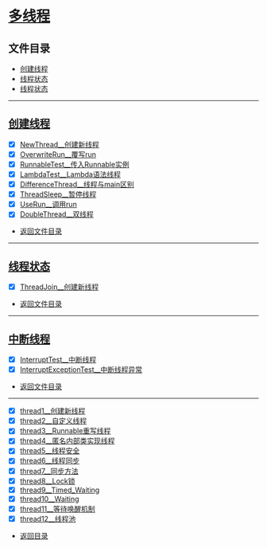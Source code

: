
# [多线程](thread)

## 文件目录

- [创建线程](#创建线程)
- [线程状态](#线程状态)
- [线程状态](#线程状态)

-----------

## [创建线程](create/thread)

- [x] [NewThread__创建新线程](create/thread/NewThread.java)
- [x] [OverwriteRun__覆写run](create/thread/OverwriteRun.java)
- [x] [RunnableTest__传入Runnable实例](create/thread/RunnableTest.java)
- [x] [LambdaTest__Lambda语法线程](create/thread/LambdaTest.java)
- [x] [DifferenceThread__线程与main区别](create/thread/DifferenceThread.java)
- [x] [ThreadSleep__暂停线程](create/thread/ThreadSleep.java)
- [x] [UseRun__调用run](create/thread/UseRun.java)
- [x] [DoubleThread__双线程](create/thread/DoubleThread.java)

- [返回文件目录](#文件目录)

---------------

## [线程状态](thread/state)

- [x] [ThreadJoin__创建新线程](thread/state/ThreadJoin.java)


- [返回文件目录](#文件目录)

---------------

## [中断线程](interrupt/thread)

- [x] [InterruptTest__中断线程](interrupt/thread/InterruptTest.java)
- [x] [InterruptExceptionTest__中断线程异常](interrupt/thread/InterruptExceptionTest.java)

- [返回文件目录](#文件目录)

---------------

- [x] [thread1__创建新线程](thread/thread2.java)
- [x] [thread2__自定义线程](thread/thread2.java)
- [x] [thread3__Runnable重写线程](thread/thread3.java)
- [x] [thread4__匿名内部类实现线程](thread/thread4.java)
- [x] [thread5__线程安全](thread/thread5.java)
- [x] [thread6__线程同步](thread/thread6.java)
- [x] [thread7__同步方法](thread/thread7.java)
- [x] [thread8__Lock锁](thread/thread8.java)
- [x] [thread9__Timed_Waiting](thread/thread9.java)
- [x] [thread10__Waiting](thread/thread10.java)
- [x] [thread11__等待唤醒机制](thread/thread11)
- [x] [thread12__线程池](thread/thread12.java)

- [返回目录](../../../../../README.md)
